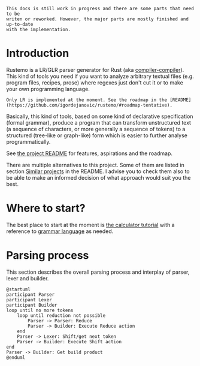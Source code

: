 ```admonish danger
This docs is still work in progress and there are some parts that need to be
writen or reworked. However, the major parts are mostly finished and up-to-date
with the implementation.
```

# Introduction

Rustemo is a LR/GLR parser generator for Rust (aka
[compiler-compiler](https://en.wikipedia.org/wiki/Compiler-compiler)). This
kind of tools you need if you want to analyze arbitrary textual files (e.g.
program files, recipes, prose) where regexes just don't cut it or to make your
own programming language.

```admonish note
Only LR is implemented at the moment. See the roadmap in the [README](https://github.com/igordejanovic/rustemo/#roadmap-tentative).
```

Basically, this kind of tools, based on some kind of declarative specification
(formal grammar), produce a program that can transform unstructured text (a
sequence of characters, or more generally a sequence of tokens) to a structured
(tree-like or graph-like) form which is easier to further analyse
programmatically.

See [the project README](https://github.com/igordejanovic/rustemo/) for
features, aspirations and the roadmap.

There are multiple alternatives to this project. Some of them are listed in
section [Similar
projects](https://github.com/igordejanovic/rustemo/#similar-projects) in the
README. I advise you to check them also to be able to make an informed decision
of what approach would suit you the best.

# Where to start?

The best place to start at the moment is [the calculator
tutorial](./tutorials/calculator/calculator.md) with a reference to [grammar
language](grammar_language.md) as needed.


# Parsing process

This section describes the overall parsing process and interplay of parser,
lexer and builder.

```plantuml
@startuml
participant Parser
participant Lexer
participant Builder
loop until no more tokens
    loop until reduction not possible
        Parser -> Parser: Reduce
        Parser -> Builder: Execute Reduce action
    end
    Parser -> Lexer: Shift/get next token
    Parser -> Builder: Execute Shift action
end
Parser -> Builder: Get build product
@enduml
```

